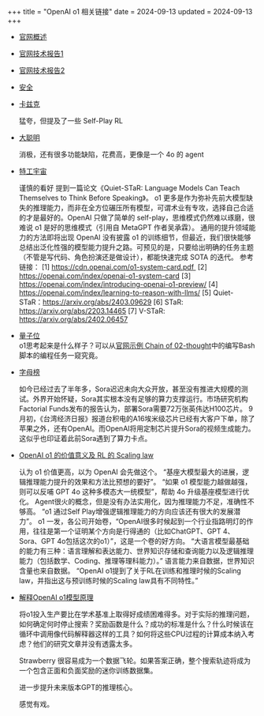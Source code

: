 +++
title = "OpenAI o1 相关链接"
date = 2024-09-13
updated = 2024-09-13
+++

- [官网概述](https://openai.com/index/introducing-openai-o1-preview/)
- [官网技术报告1](https://openai.com/index/learning-to-reason-with-llms/)
- [官网技术报告2](https://openai.com/index/openai-o1-mini-advancing-cost-efficient-reasoning/)
- [安全](https://openai.com/index/openai-o1-system-card/)
- [卡兹克](https://mp.weixin.qq.com/s/edpeHU_q6I4BPmHE2-daIQ) 

  猛夸，但提及了一些 Self-Play RL

- [大聪明](https://mp.weixin.qq.com/s/-DeHD6vjf0Tt5bwmeeQuXA) 

  消极，还有很多功能缺陷，花费高，更像是一个 4o 的 agent

- [特工宇宙](https://mp.weixin.qq.com/s/g-dJAfy-bWf3RiAgnTZmqA) 
  
  谨慎的看好
  提到一篇论文《Quiet-STaR: Language Models Can Teach Themselves to Think Before Speaking》。
  o1 更多是作为弥补先前大模型缺失的推理能力，而非在全方位碾压所有模型，可谓术业有专攻，选择自己合适的才是最好的。OpenAI 只做了简单的 self-play，思维模式仍然难以琢磨，很难说 o1 是好的思维模式（引用自 MetaGPT 作者吴承霖）。
  通用的提升领域能力的方法即将出现
  OpenAI 没有披露 o1 的训练细节，但最近，我们很快能够总结出泛化性强的模型能力提升之路。可预见的是，只要给出明确的任务主题（不管是写代码、角色扮演还是做设计），都能快速完成 SOTA 的迭代。
  参考链接：
  [1] https://cdn.openai.com/o1-system-card.pdf 
  [2] https://openai.com/index/openai-o1-system-card
  [3] https://openai.com/index/introducing-openai-o1-preview/
  [4] https://openai.com/index/learning-to-reason-with-llms/
  [5] Quiet-STaR：https://arxiv.org/abs/2403.09629
  [6] STaR: https://arxiv.org/abs/2203.14465
  [7] V-STaR: https://arxiv.org/abs/2402.06457

- [量子位](https://mp.weixin.qq.com/s/dnIGPzGup6d1CXB-UW99WQ)   
  o1思考起来是什么样子？可以从[官网示例 Chain of 02-thought](https://openai.com/index/learning-to-reason-with-llms/)中的编写Bash脚本的编程任务一窥究竟。



- [字母榜](https://mp.weixin.qq.com/s/vrxHuURLtSjiXkfAuJ-Ytw)

  如今已经过去了半年多，Sora迟迟未向大众开放，甚至没有推进大规模的测试。外界开始怀疑，Sora其实根本没有足够的算力支撑运行。市场研究机构Factorial Funds发布的报告认为，部署Sora需要72万张英伟达H100芯片。
9月初，《台湾经济日报》报道台积电的A16埃米级芯片已经有大客户下单，除了苹果之外，还有OpenAI。而OpenAI将用定制芯片提升Sora的视频生成能力。这似乎也印证着此前Sora遇到了算力卡点。

- [OpenAI o1 的价值意义及 RL 的 Scaling law](https://www.weibo.com/1064649941/OwPn2auby?pagetype=groupfeed)
  
  认为 o1 价值更高，以为 OpenAI 会先做这个。
  “基座大模型最大的进展，逻辑推理能力提升的效果和方法比预想的要好”。
  “如果 o1 模型能力越做越强，则可以反哺 GPT 4o 这种多模态大一统模型”，帮助 4o 升级基座模型进行优化。
  Agent很火的概念，但是没有办法实用化，因为推理能力不足，准确性不够高。
  “o1 通过Self Play增强逻辑推理能力的方向应该还有很大的发展潜力”。
  o1 一发，各公司开始卷，“OpenAI很多时候起到一个行业指路明灯的作用，往往是第一个证明某个方向是行得通的（比如ChatGPT、GPT 4、Sora、GPT 4o包括这次的o1）”，这是一个卷的好方向。
  “大语言模型最基础的能力有三种：语言理解和表达能力、世界知识存储和查询能力以及逻辑推理能力（包括数学、Coding、推理等理科能力）。”
  语言能力来自数据，世界知识含量也来自数据。
  “OpenAI o1提到了关于RL在训练和推理时候的Scaling law，并指出这与预训练时候的Scaling law具有不同特性。”

- [解释OpenAI o1模型原理](https://www.weibo.com/1233486457/OwQcNd5sB?pagetype=profilefeed)
  
  将o1投入生产要比在学术基准上取得好成绩困难得多。对于实际的推理问题，如何确定何时停止搜索？奖励函数是什么？成功的标准是什么？什么时候该在循环中调用像代码解释器这样的工具？如何将这些CPU过程的计算成本纳入考虑？他们的研究文章并没有透露太多。

  Strawberry 很容易成为一个数据飞轮。如果答案正确，整个搜索轨迹将成为一个包含正面和负面奖励的迷你训练数据集。
  
  进一步提升未来版本GPT的推理核心。
  
  感觉有戏。